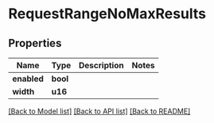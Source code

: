 # RequestRangeNoMaxResults

## Properties
Name | Type | Description | Notes
------------ | ------------- | ------------- | -------------
**enabled** | **bool** |  | 
**width** | **u16** |  | 

[[Back to Model list]](../README.md#documentation-for-models) [[Back to API list]](../README.md#documentation-for-api-endpoints) [[Back to README]](../README.md)


